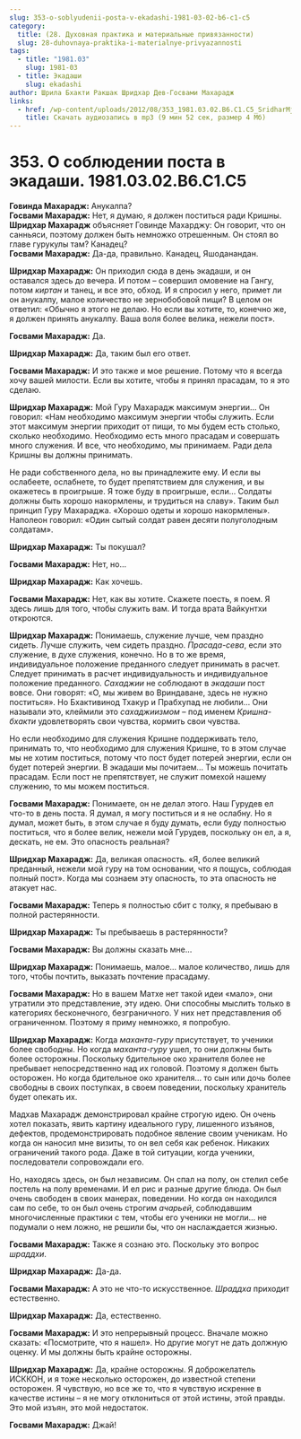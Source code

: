 ```yaml
---
slug: 353-o-soblyudenii-posta-v-ekadashi-1981-03-02-b6-c1-c5
category:
  title: (28. Духовная практика и материальные привязанности)
  slug: 28-duhovnaya-praktika-i-materialnye-privyazannosti
tags:
  - title: "1981.03"
    slug: 1981-03
  - title: Экадаши
    slug: ekadashi
author: Шрила Бхакти Ракшак Шридхар Дев-Госвами Махарадж
links:
  - href: /wp-content/uploads/2012/08/353_1981.03.02.B6.C1.C5_SridharMj_O_soblyudenii_posta_v_ekadashi.mp3
    title: Скачать аудиозапись в mp3 (9 мин 52 сек, размер 4 Мб)
---
```


# 353. О соблюдении поста в экадаши. 1981.03.02.B6.C1.C5

**Говинда Махарадж:** Анукалпа?\
**Госвами Махарадж:** Нет, я думаю, я должен поститься ради Кришны.\
**Шридхар Махарадж** объясняет Говинде Махарджу: Он говорит, что он санньяси, поэтому должен быть немножко отрешенным. Он стоял во главе гурукулы там? Канадец?\
**Госвами Махарадж:** Да-да, правильно. Канадец, Яшоданандан.

**Шридхар Махарадж:** Он приходил сюда в день экадаши, и он оставался здесь до вечера. И потом – совершил омовение на Гангу, потом *киртан* и танец, и все это, обход. И я спросил у него, примет ли он анукалпу, малое количество не зернобобовой пищи? В целом он ответил: «Обычно я этого не делаю. Но если вы хотите, то, конечно же, я должен принять анукалпу. Ваша воля более велика, нежели пост».

**Госвами Махарадж:** Да.

**Шридхар Махарадж:** Да, таким был его ответ.

**Госвами Махарадж:** И это также и мое решение. Потому что я всегда хочу вашей милости. Если вы хотите, чтобы я принял прасадам, то я это сделаю.

**Шридхар Махарадж:** Мой Гуру Махарадж максимум энергии… Он говорил: «Нам необходимо максимум энергии чтобы служить. Если этот максимум энергии приходит от пищи, то мы будем есть столько, сколько необходимо. Необходимо есть много прасадам и совершать много служения. И все, что необходимо, мы принимаем. Ради дела Кришны вы должны принимать.

Не ради собственного дела, но вы принадлежите ему. И если вы ослабеете, ослабнете, то будет препятствием для служения, и вы окажетесь в проигрыше. Я тоже буду в проигрыше, если… Солдаты должны быть хорошо накормлены, и трудиться на славу». Таким был принцип Гуру Махараджа. «Хорошо одеты и хорошо накормлены». Наполеон говорил: «Один сытый солдат равен десяти полуголодным солдатам».

**Шридхар Махарадж:** Ты покушал?

**Госвами Махарадж:** Нет, но…

**Шридхар Махарадж:** Как хочешь.

**Госвами Махарадж:** Нет, как вы хотите. Скажете поесть, я поем. Я здесь лишь для того, чтобы служить вам. И тогда врата Вайкунтхи откроются.

**Шридхар Махарадж:** Понимаешь, служение лучше, чем праздно сидеть. Лучше служить, чем сидеть праздно. *Прасада-сева*, если это служение, в духе служения, конечно. Но в то же время, индивидуальное положение преданного следует принимать в расчет. Следует принимать в расчет индивидуальность и индивидуальное положение преданного. *Сахаджии* не соблюдают в *экадаши* пост вовсе. Они говорят: «О, мы живем во Вриндаване, здесь не нужно поститься». Но Бхактивинод Тхакур и Прабхупад не любили… Они называли это, клеймили это *сахаджиизмом* – под именем *Кришна-бхакти* удовлетворять свои чувства, кормить свои чувства.

Но если необходимо для служения Кришне поддерживать тело, принимать то, что необходимо для служения Кришне, то в этом случае мы не хотим поститься, потому что пост будет потерей энергии, если он будет потерей энергии. В экадаши мы почитаем… Ты можешь почитать прасадам. Если пост не препятствует, не служит помехой нашему служению, то мы можем поститься.

**Госвами Махарадж:** Понимаете, он не делал этого. Наш Гурудев ел что-то в день поста. Я думал, я могу поститься и я не ослабну. Но я думал, может быть, в этом случае я буду думать, если буду полностью поститься, что я более велик, нежели мой Гурудев, поскольку он ел, а я, дескать, не ем. Это опасность реальная?

**Шридхар Махарадж:** Да, великая опасность. «Я, более великий преданный, нежели мой гуру на том основании, что я пощусь, соблюдая полный пост». Когда мы сознаем эту опасность, то эта опасность не атакует нас.

**Госвами Махарадж:** Теперь я полностью сбит с толку, я пребываю в полной растерянности.

**Шридхар Махарадж:** Ты пребываешь в растерянности?

**Госвами Махарадж:** Вы должны сказать мне…

**Шридхар Махарадж:** Понимаешь, малое… малое количество, лишь для того, чтобы почтить, выказать почтение прасадаму.

**Госвами Махарадж:** Но в вашем Матхе нет такой идеи «мало», они утратили это представление, эту идею. Они способны мыслить только в категориях бесконечного, безграничного. У них нет представления об ограниченном. Поэтому я приму немножко, я попробую.

**Шридхар Махарадж:** Когда *маханта-гуру* присутствует, то ученики более свободны. Но когда *маханта-гуру* ушел, то они должны быть более осторожны. Поскольку бдительное око хранителя более не пребывает непосредственно над их головой. Поэтому я должен быть осторожен. Но когда бдительное око хранителя… то сын или дочь более свободны в своих поступках, в своем поведении, поскольку хранитель будет опекать их.

Мадхав Махарадж демонстрировал крайне строгую идею. Он очень хотел показать, явить картину идеального гуру, лишенного изъянов, дефектов, продемонстрировать подобное явление своим ученикам. Но когда он наносил мне визиты, то он вел себя как ребенок. Никаких ограничений такого рода. Даже в той ситуации, когда ученики, последователи сопровождали его.

Но, находясь здесь, он был независим. Он спал на полу, он стелил себе постель на полу временами. И ел рис и разные другие блюда. Он был очень свободен в своих манерах, поведении. Но когда он находился сам по себе, то он был очень строгим *ачарьей*, соблюдавшим многочисленные практики с тем, чтобы его ученики не могли… не подумали о нем ложно, не решили бы, что он наслаждается жизнью.

**Госвами Махарадж:** Также я сознаю это. Поскольку это вопрос *шраддхи*.

**Шридхар Махарадж:** Да-да.

**Госвами Махарадж:** А это не что-то искусственное. *Шраддха* приходит естественно.

**Шридхар Махарадж:** Да, естественно.

**Госвами Махарадж:** И это непрерывный процесс. Вначале можно сказать: «Посмотрите, что я нашел». Но другие могут не дать должную оценку. И мы должны быть крайне осторожны.

**Шридхар Махарадж:** Да, крайне осторожны. Я доброжелатель ИСККОН, и я тоже несколько осторожен, до известной степени осторожен. Я чувствую, но все же то, что я чувствую искренне в качестве истины – я не могу отклониться от этой истины, этой правды. Это мой изъян, это мой недостаток.

**Госвами Махарадж:** Джай!


